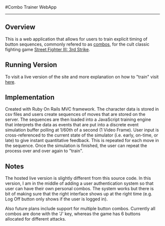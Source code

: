 #Combo Trainer WebApp

---

## Overview

This is a web application that allows for users to train explicit timing of button sequences, commonly refered to as [combos](http://en.wikipedia.org/wiki/Combo_\(video_gaming\)), for the cult classic fighting game [Street Fighter III: 3rd Strike](http://en.wikipedia.org/wiki/Street_Fighter_III:_3rd_Strike).

## Running Version

To visit a live version of the site and more explanation on how to "train" visit [here](http://electric-window-8954.herokuapp.com).

## Implementation
Created with Ruby On Rails MVC framework. The character data is stored in csv files and users create sequences of moves that are stored on the server. The sequences are then loaded into a JavaScript training engine that interprets the data as events that are put into a discrete event simulation buffer polling at 1/60th of a second (1 Video Frame). User input is cross-referenced to the current state of the simulator (i.e. early, on-time, or late) to give instant quantitative feedback. This is repeated for each move in the sequence. Once the simulation is finished, the user can repeat the process over and over again to "train".

## Notes

The hosted live version is slightly different from this source code. In this version, I am in the middle of adding a user authentication system so that user can have their own personal combos. The system works but there is bit of making sure that the right interface shows up at the right time (e.g. Log Off button only shows if the user is logged in).

Also future plans include support for multiple button combos. Currently all combos are done with the 'J' key, whereas the game has 6 buttons allocated for different attacks.
